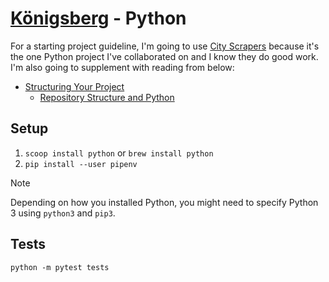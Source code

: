 # [Königsberg](https://github.com/bergren2/konigsberg) - Python

For a starting project guideline, I'm going to use [City Scrapers](https://github.com/City-Bureau/city-scrapers)
because it's the one Python project I've collaborated on and I know they do good work. I'm also going to supplement with
reading from below:
- [Structuring Your Project](https://docs.python-guide.org/writing/structure/)
    - [Repository Structure and Python](https://kennethreitz.org/essays/2013/01/27/repository-structure-and-python)

## Setup

1. `scoop install python` or `brew install python`
2. `pip install --user pipenv`

> [!NOTE]
> Depending on how you installed Python, you might need to specify Python 3 using `python3` and `pip3`.

## Tests

```shell
python -m pytest tests
```